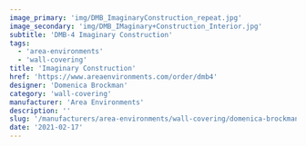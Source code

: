 ```yaml
---
image_primary: 'img/DMB_ImaginaryConstruction_repeat.jpg'
image_secondary: 'img/DMB_IMaginary+Construction_Interior.jpg'
subtitle: 'DMB-4 Imaginary Construction'
tags:
  - 'area-environments'
  - 'wall-covering'
title: 'Imaginary Construction'
href: 'https://www.areaenvironments.com/order/dmb4'
designer: 'Domenica Brockman'
category: 'wall-covering'
manufacturer: 'Area Environments'
description: ''
slug: '/manufacturers/area-environments/wall-covering/domenica-brockman-imaginary-construction'
date: '2021-02-17'
---
```

